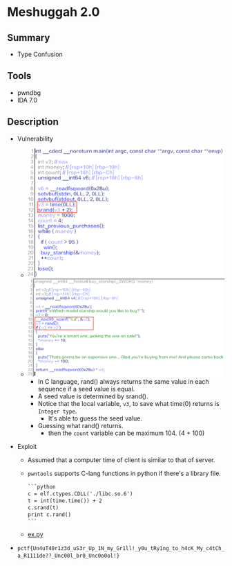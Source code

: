 # Meshuggah 2.0

## Summary

* Type Confusion

## Tools

* pwndbg
* IDA 7.0

## Description

* Vulnerability
  * ![1](./1.png?raw=true)
  * ![2](./2.png?raw=true)
    * In C language, rand() always returns the same value in each sequence if a seed value is equal.
    * A seed value is determined by srand().
    * Notice that the local variable, `v3`, to save what time(0) returns is `Integer type`.
      * It's able to guess the seed value.
    * Guessing what rand() returns.
      * then the `count` variable can be maximum 104. (4 + 100)

* Exploit
  * Assumed that a computer time of client is similar to that of server.
  * `pwntools` supports C-lang functions in python if there's a library file.

        ```python
        c = elf.ctypes.CDLL('./libc.so.6')
        t = int(time.time()) + 2
        c.srand(t)
        print c.rand()
        ```

  * [ex.py](./ex.py)

* `pctf{Un4uT40r1z3d_uS3r_Up_1N_my_Gr1ll!_y0u_tRy1ng_to_h4cK_My_c4tCh_a_R1111de??_Unc00l_br0_Unc0o0ol!}`